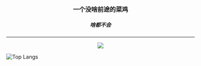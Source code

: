 <h3 align="center">一个没啥前途的菜鸡</h3>
<h5 align="center">啥都不会</h5>


<hr />

<p align = "center">
  <img src="https://github-readme-stats.vercel.app/api?username=ultrasty&show_icons=true"/>
</p>

![Top Langs](https://github-readme-stats.vercel.app/api/top-langs/?username=ultrasty)
